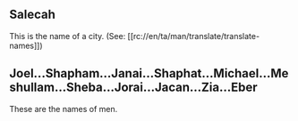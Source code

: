 ## Salecah ##

This is the name of a city. (See: [[rc://en/ta/man/translate/translate-names]])

## Joel...Shapham...Janai...Shaphat...Michael...Meshullam...Sheba...Jorai...Jacan...Zia...Eber ##

These are the names of men.